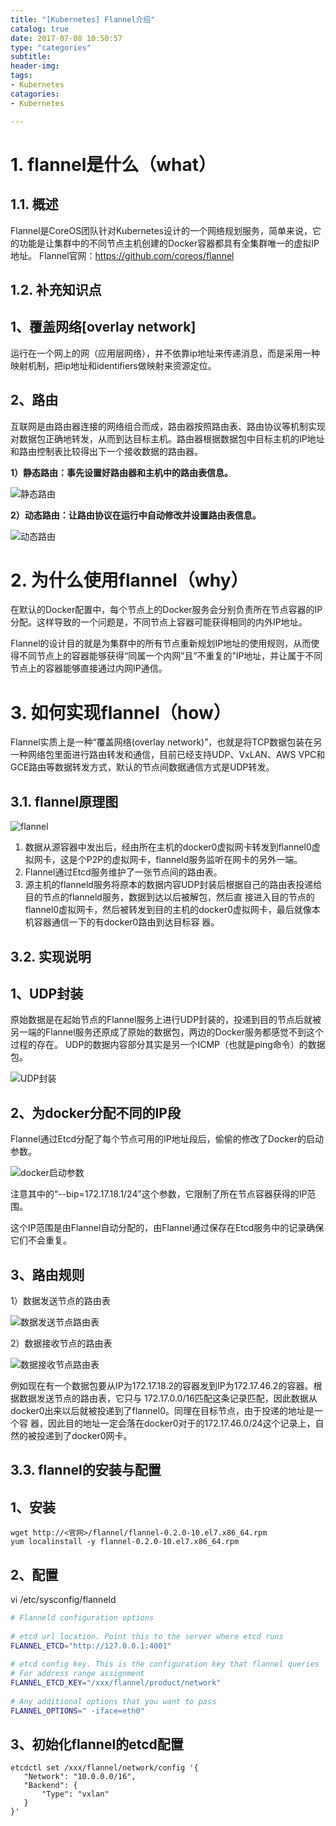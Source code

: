 ```yaml
---
title: "[Kubernetes] Flannel介绍"
catalog: true
date: 2017-07-08 10:50:57
type: "categories"
subtitle:
header-img: 
tags:
- Kubernetes
catagories:
- Kubernetes

---
```


# 1. flannel是什么（what）

## 1.1. 概述

Flannel是CoreOS团队针对Kubernetes设计的一个网络规划服务，简单来说，它的功能是让集群中的不同节点主机创建的Docker容器都具有全集群唯一的虚拟IP地址。
Flannel官网：https://github.com/coreos/flannel

## 1.2. 补充知识点

## **1、覆盖网络[overlay network]**

运行在一个网上的网（应用层网络），并不依靠ip地址来传递消息，而是采用一种映射机制，把ip地址和identifiers做映射来资源定位。

## **2、路由**

互联网是由路由器连接的网络组合而成，路由器按照路由表、路由协议等机制实现对数据包正确地转发，从而到达目标主机。路由器根据数据包中目标主机的IP地址和路由控制表比较得出下一个接收数据的路由器。

**1）静态路由：事先设置好路由器和主机中的路由表信息。** 

 ![静态路由](https://res.cloudinary.com/dqxtn0ick/image/upload/v1510578569/article/flannel/static-route.png)

**2）动态路由：让路由协议在运行中自动修改并设置路由表信息。**

![动态路由](https://res.cloudinary.com/dqxtn0ick/image/upload/v1510578568/article/flannel/dynamic-route.png)

# 2. 为什么使用flannel（why）

在默认的Docker配置中，每个节点上的Docker服务会分别负责所在节点容器的IP分配。这样导致的一个问题是，不同节点上容器可能获得相同的内外IP地址。

Flannel的设计目的就是为集群中的所有节点重新规划IP地址的使用规则，从而使得不同节点上的容器能够获得“同属一个内网”且”不重复的”IP地址，并让属于不同节点上的容器能够直接通过内网IP通信。

# 3. 如何实现flannel（how）

Flannel实质上是一种“覆盖网络(overlay network)”，也就是将TCP数据包装在另一种网络包里面进行路由转发和通信，目前已经支持UDP、VxLAN、AWS VPC和GCE路由等数据转发方式，默认的节点间数据通信方式是UDP转发。

## 3.1. flannel原理图

![flannel](https://res.cloudinary.com/dqxtn0ick/image/upload/v1510578568/article/flannel/flannel.png)

1. 数据从源容器中发出后，经由所在主机的docker0虚拟网卡转发到flannel0虚拟网卡，这是个P2P的虚拟网卡，flanneld服务监听在网卡的另外一端。
2. Flannel通过Etcd服务维护了一张节点间的路由表。
3. 源主机的flanneld服务将原本的数据内容UDP封装后根据自己的路由表投递给目的节点的flanneld服务，数据到达以后被解包，然后直 接进入目的节点的flannel0虚拟网卡，然后被转发到目的主机的docker0虚拟网卡，最后就像本机容器通信一下的有docker0路由到达目标容 器。

## 3.2. 实现说明

## **1、UDP封装**

原始数据是在起始节点的Flannel服务上进行UDP封装的，投递到目的节点后就被另一端的Flannel服务还原成了原始的数据包，两边的Docker服务都感觉不到这个过程的存在。 UDP的数据内容部分其实是另一个ICMP（也就是ping命令）的数据包。

![UDP封装](https://res.cloudinary.com/dqxtn0ick/image/upload/v1510578569/article/flannel/udp.png)

## **2、为docker分配不同的IP段**

Flannel通过Etcd分配了每个节点可用的IP地址段后，偷偷的修改了Docker的启动参数。

![docker启动参数](https://res.cloudinary.com/dqxtn0ick/image/upload/v1510578568/article/flannel/docker-init-args.png)

注意其中的“--bip=172.17.18.1/24”这个参数，它限制了所在节点容器获得的IP范围。

这个IP范围是由Flannel自动分配的，由Flannel通过保存在Etcd服务中的记录确保它们不会重复。

## **3、路由规则**

1）数据发送节点的路由表 

![数据发送节点路由表](https://res.cloudinary.com/dqxtn0ick/image/upload/v1510578568/article/flannel/DataSendRouteTable.png)

2）数据接收节点的路由表 

![数据接收节点路由表](https://res.cloudinary.com/dqxtn0ick/image/upload/v1510578568/article/flannel/DataReceiveRouteTable.png)

例如现在有一个数据包要从IP为172.17.18.2的容器发到IP为172.17.46.2的容器。根据数据发送节点的路由表，它只与 172.17.0.0/16匹配这条记录匹配，因此数据从docker0出来以后就被投递到了flannel0。同理在目标节点，由于投递的地址是一个容 器，因此目的地址一定会落在docker0对于的172.17.46.0/24这个记录上，自然的被投递到了docker0网卡。

## 3.3. flannel的安装与配置
## **1、安装**
```
wget http://<官网>/flannel/flannel-0.2.0-10.el7.x86_64.rpm
yum localinstall -y flannel-0.2.0-10.el7.x86_64.rpm
```
## **2、配置**
vi /etc/sysconfig/flanneld
```bash
# Flanneld configuration options
 
# etcd url location. Point this to the server where etcd runs
FLANNEL_ETCD="http://127.0.0.1:4001"
  
# etcd config key. This is the configuration key that flannel queries
# For address range assignment
FLANNEL_ETCD_KEY="/xxx/flannel/product/network"
  
# Any additional options that you want to pass
FLANNEL_OPTIONS=" -iface=eth0"
```
## **3、初始化flannel的etcd配置**
```
etcdctl set /xxx/flannel/network/config '{
   "Network": "10.0.0.0/16",
   "Backend": {
       "Type": "vxlan"
   }
}'
```
